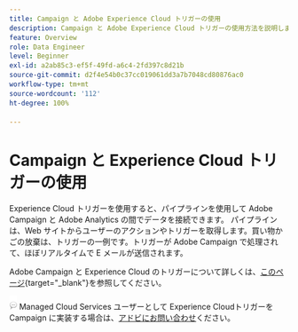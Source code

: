 ```yaml
---
title: Campaign と Adobe Experience Cloud トリガーの使用
description: Campaign と Adobe Experience Cloud トリガーの使用方法を説明します
feature: Overview
role: Data Engineer
level: Beginner
exl-id: a2ab85c3-ef5f-49fd-a6c4-2fd397c8d21b
source-git-commit: d2f4e54b0c37cc019061dd3a7b7048cd80876ac0
workflow-type: tm+mt
source-wordcount: '112'
ht-degree: 100%

---
```


# Campaign と Experience Cloud トリガーの使用

Experience Cloud トリガーを使用すると、パイプラインを使用して Adobe Campaign と Adobe Analytics の間でデータを接続できます。 パイプラインは、Web サイトからユーザーのアクションやトリガーを取得します。買い物かごの放棄は、トリガーの一例です。トリガーが Adobe Campaign で処理されて、ほぼリアルタイムで E メールが送信されます。

Adobe Campaign と Experience Cloud のトリガーについて詳しくは、[このページ](https://experienceleague.adobe.com/docs/campaign-classic/using/integrating-with-adobe-experience-cloud/experience-triggers/about-triggers.html?lang=ja){target=&quot;_blank&quot;}を参照してください。

![](../assets/do-not-localize/speech.png) Managed Cloud Services ユーザーとして Experience Cloudトリガーを Campaign に実装する場合は、[アドビにお問い合わせ](../start/campaign-faq.md#support)ください。
